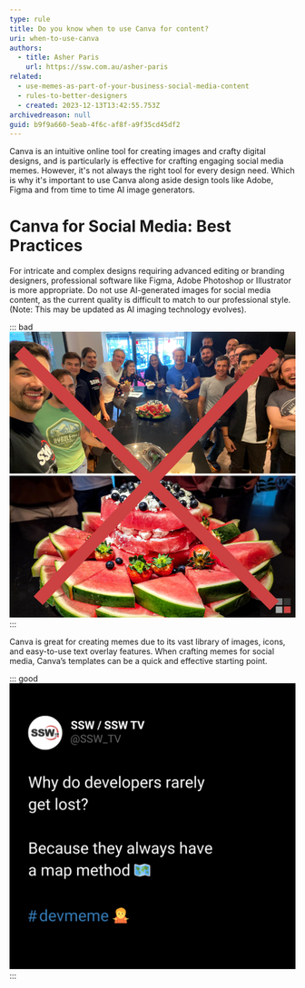 ```yaml
---
type: rule
title: Do you know when to use Canva for content?
uri: when-to-use-canva
authors:
  - title: Asher Paris
    url: https://ssw.com.au/asher-paris
related:
  - use-memes-as-part-of-your-business-social-media-content
  - rules-to-better-designers
  - created: 2023-12-13T13:42:55.753Z
archivedreason: null
guid: b9f9a660-5eab-4f6c-af8f-a9f35cd45df2
---
```


Canva is an intuitive online tool for creating images and crafty digital designs, and is particularly is effective for crafting engaging social media memes. However, it's not always the right tool for every design need. Which is why it's important to use Canva along aside design tools like Adobe, Figma and from time to time AI image generators.

<!--endintro-->

# Canva for Social Media: Best Practices

For intricate and complex designs requiring advanced editing or branding designers, professional software like Figma, Adobe Photoshop or Illustrator is more appropriate. Do not use AI-generated images for social media content, as the current quality is difficult to match to our professional style. (Note: This may be updated as AI imaging technology evolves).

::: bad
![Figure: Bad example - Using Canva for a complex design](bad-social.png)
:::

Canva is great for creating memes due to its vast library of images, icons, and easy-to-use text overlay features. When crafting memes for social media, Canva’s templates can be a quick and effective starting point.

::: good
![Figure: Good example - Canva to create memes](good-meme.png)
:::

